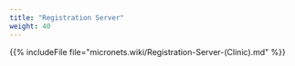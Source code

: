 ```yaml
---
title: "Registration Server"
weight: 40
---
```


{{% includeFile file="micronets.wiki/Registration-Server-(Clinic).md" %}}
